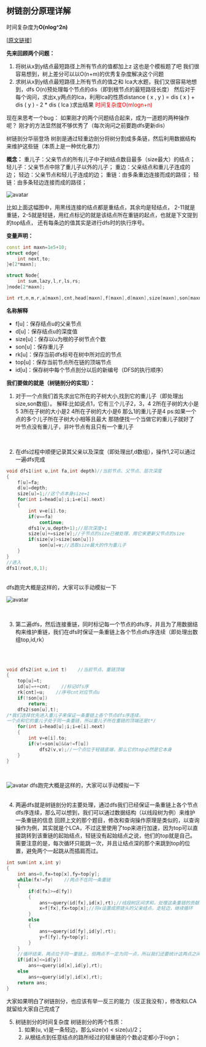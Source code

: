 ## 树链剖分原理详解
时间复杂度为**O(nlog^2n)**

[[原文链接](https://www.cnblogs.com/ivanovcraft/p/9019090.html)]

**先来回顾两个问题：**
1. 将树从x到y结点最短路径上所有节点的值都加上z
这也是个模板题了吧
我们很容易想到，树上差分可以以O(n+m)的优秀复杂度解决这个问题
2. 求树从x到y结点最短路径上所有节点的值之和
lca大水题，我们又很容易地想到，dfs O(n)预处理每个节点的dis（即到根节点的最短路径长度）
然后对于每个询问，求出x,y两点的lca，利用lca的性质distance ( x , y ) = dis ( x ) + dis ( y ) - 2 * dis ( lca )求出结果
<font color='red'>时间复杂度O(mlogn+n)</font>

现在来思考一个bug：
如果刚才的两个问题结合起来，成为一道题的两种操作呢？
刚才的方法显然就不够优秀了（每次询问之前要跑dfs更新dis）


树链剖分华丽登场
树剖是通过轻重边剖分将树分割成多条链，然后利用数据结构来维护这些链（本质上是一种优化暴力）
 
**概念：**
重儿子：父亲节点的所有儿子中子树结点数目最多（size最大）的结点；
轻儿子：父亲节点中除了重儿子以外的儿子；
重边：父亲结点和重儿子连成的边；
轻边：父亲节点和轻儿子连成的边；
重链：由多条重边连接而成的路径；
轻链：由多条轻边连接而成的路径；

![avatar](https://images2018.cnblogs.com/blog/1397737/201805/1397737-20180510123640544-303874904.png)

比如上面这幅图中，用黑线连接的结点都是重结点，其余均是轻结点，
2-11就是重链，2-5就是轻链，用红点标记的就是该结点所在重链的起点，也就是下文提到的top结点，
还有每条边的值其实是进行dfs时的执行序号。

**变量声明：**
```cpp
const int maxn=1e5+10;
struct edge{
    int next,to;
}e[2*maxn];

struct Node{
    int sum,lazy,l,r,ls,rs;
}node[2*maxn];

int rt,n,m,r,a[maxn],cnt,head[maxn],f[maxn],d[maxn],size[maxn],son[maxn],rk[maxn],top[maxn],id[maxn];
```

**名称解释**
* f[u]：保存结点u的父亲节点
* d[u]：保存结点u的深度值
* size[u]：保存以u为根的子树节点个数
* son[u]：保存重儿子
* rk[u]：保存当前dfs标号在树中所对应的节点
* top[u]：保存当前节点所在链的顶端节点
* id[u]：保存树中每个节点剖分以后的新编号（DFS的执行顺序）
 

**我们要做的就是（树链剖分的实现）：**

1. 对于一个点我们首先求出它所在的子树大小,找到它的重儿子（即处理出size,son数组）。
解释:比如说点1，它有三个儿子2，3，4
2所在子树的大小是5
3所在子树的大小是2
4所在子树的大小是6
那么1的重儿子是4
ps:如果一个点的多个儿子所在子树大小相等且最大
那随便找一个当做它的重儿子就好了
叶节点没有重儿子，非叶节点有且只有一个重儿子
<br>

2. 在dfs过程中顺便记录其父亲以及深度（即处理出f,d数组），操作1,2可以通过一遍dfs完成

```cpp
void dfs1(int u,int fa,int depth)//当前节点、父节点、层次深度
{
    f[u]=fa;
    d[u]=depth;
    size[u]=1;//这个点本身size=1
    for(int i=head[u];i;i=e[i].next)
    {
        int v=e[i].to;
        if(v==fa)
            continue;
        dfs1(v,u,depth+1);//层次深度+1
        size[u]+=size[v];//子节点的size已被处理，用它来更新父节点的size
        if(size[v]>size[son[u]])
            son[u]=v;//选取size最大的作为重儿子
    }
}
//进入
dfs1(root,0,1);
```

<br>
dfs跑完大概是这样的，大家可以手动模拟一下

![avatar](https://images2018.cnblogs.com/blog/1397737/201805/1397737-20180510124458843-1858715148.png)

<br>

3. 第二遍dfs，然后连接重链，同时标记每一个节点的dfs序，并且为了用数据结构来维护重链，我们在dfs时保证一条重链上各个节点dfs序连续（即处理出数组top,id,rk）

<br>
<br>

```cpp
void dfs2(int u,int t)    //当前节点、重链顶端
{
    top[u]=t;
    id[u]=++cnt;    //标记dfs序
    rk[cnt]=u;    //序号cnt对应节点u
    if(!son[u])
        return;
    dfs2(son[u],t);
/*我们选择优先进入重儿子来保证一条重链上各个节点dfs序连续，
一个点和它的重儿子处于同一条重链，所以重儿子所在重链的顶端还是t*/
    for(int i=head[u];i;i=e[i].next)
    {
        int v=e[i].to;
        if(v!=son[u]&&v!=f[u])
            dfs2(v,v);//一个点位于轻链底端，那么它的top必然是它本身
    }
}
```

<br>

![avatar](https://images2018.cnblogs.com/blog/1397737/201805/1397737-20180510124617970-666005311.png)
dfs跑完大概是这样的，大家可以手动模拟一下
<br>
<br>

4. 两遍dfs就是树链剖分的主要处理，通过dfs我们已经保证一条重链上各个节点dfs序连续，那么可以想到，我们可以通过数据结构（以线段树为例）来维护一条重链的信息
回顾上文的那个题目，修改和查询操作原理是类似的，以查询操作为例，其实就是个LCA，不过这里使用了top来进行加速，因为top可以直接跳转到该重链的起始结点，轻链没有起始结点之说，他们的top就是自己。需要注意的是，每次循环只能跳一次，并且让结点深的那个来跳到top的位置，避免两个一起跳从而插肩而过。

```cpp
int sum(int x,int y)
{
    int ans=0,fx=top[x],fy=top[y];
    while(fx!=fy)    //两点不在同一条重链
    {
        if(d[fx]>=d[fy])
        {
            ans+=query(id[fx],id[x],rt);//线段树区间求和，处理这条重链的贡献
            x=f[fx],fx=top[x];//将x设置成原链头的父亲结点，走轻边，继续循环
        }
        else
        {
            ans+=query(id[fy],id[y],rt);
            y=f[fy],fy=top[y];
        }
    }
    //循环结束，两点位于同一重链上，但两点不一定为同一点，所以我们还要统计这两点之间的贡献
    if(id[x]<=id[y])
        ans+=query(id[x],id[y],rt);
    else
        ans+=query(id[y],id[x],rt);
    return ans;
}
```
大家如果明白了树链剖分，也应该有举一反三的能力（反正我没有），修改和LCA就留给大家自己完成了

5. 树链剖分的时间复杂度
树链剖分的两个性质：
   1. 如果(u, v)是一条轻边，那么size(v) < size(u)/2；
   2. 从根结点到任意结点的路所经过的轻重链的个数必定都小于logn；
